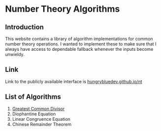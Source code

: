 # Number Theory Algorithms

## Introduction

This website contains a library of algorithm implementations for common number theory operations. I wanted to implement these to make sure that I always have access to dependable fallback whenever the inputs become unwieldy.

## Link

Link to the publicly available interface is [hungrybluedev.github.io/nt](https://hungrybluedev.github.io/nt/)

## List of Algorithms

1. [Greatest Common Divisor](https://hungrybluedev.github.io/nt/gcd.html)
2. Diophantine Equation
3. Linear Congruence Equation
4. Chinese Remainder Theorem
